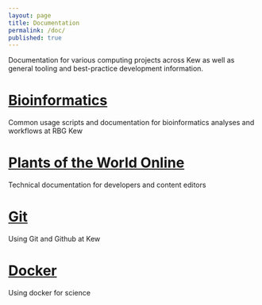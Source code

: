 ```yaml
---
layout: page
title: Documentation
permalink: /doc/
published: true
---
```


Documentation for various computing projects across Kew as well as general tooling and
best-practice development information.

# [Bioinformatics](http://rbg-kew-bioinformatics-utils.readthedocs.io/en/latest/)

Common usage scripts and documentation for bioinformatics analyses and workflows at RBG Kew

# [Plants of the World Online](http://rbgkew.github.io/powop/)

Technical documentation for developers and content editors

# [Git](/doc/git.html)

Using Git and Github at Kew

# [Docker](/doc/docker.html)

Using docker for science
